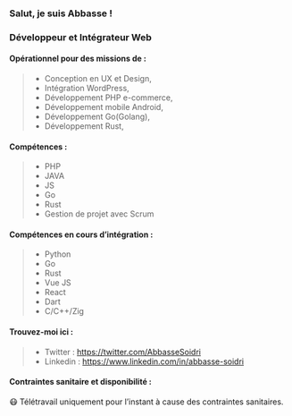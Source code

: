 ### Salut, je suis Abbasse !
### Développeur et Intégrateur Web

#### Opérationnel pour des missions de :
> * Conception en UX et Design,
> *  Intégration WordPress,
> * Développement PHP e-commerce,
> * Développement mobile Android,
> * Développement Go(Golang),
> * Développement Rust,

#### Compétences :
> * PHP 
> * JAVA
> * JS
> * Go
> * Rust
> * Gestion de projet avec Scrum

#### Compétences en cours d’intégration :
> * Python
> * Go
> * Rust
> * Vue JS
> * React 
> * Dart
> * C/C++/Zig 

#### Trouvez-moi ici :
> * Twitter : https://twitter.com/AbbasseSoidri
> * Linkedin : https://www.linkedin.com/in/abbasse-soidri


#### Contraintes sanitaire et disponibilité :

:mask: Télétravail uniquement pour l’instant à cause des contraintes sanitaires. 
